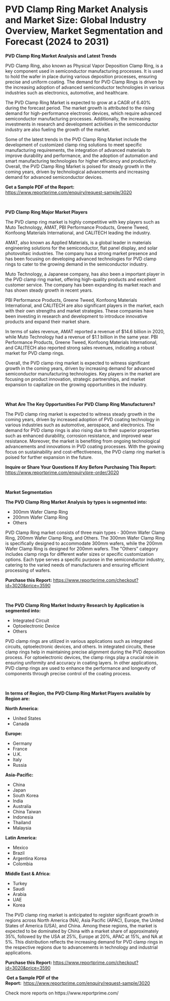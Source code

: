 <p><h1>PVD Clamp Ring Market Analysis and Market Size: Global Industry Overview, Market Segmentation and Forecast (2024 to 2031)</h1></p><p><strong>PVD Clamp Ring Market Analysis and Latest Trends</strong></p>
<p><p>PVD Clamp Ring, also known as Physical Vapor Deposition Clamp Ring, is a key component used in semiconductor manufacturing processes. It is used to hold the wafer in place during various deposition processes, ensuring precise and uniform coating. The demand for PVD Clamp Rings is driven by the increasing adoption of advanced semiconductor technologies in various industries such as electronics, automotive, and healthcare.</p><p>The PVD Clamp Ring Market is expected to grow at a CAGR of 6.40% during the forecast period. The market growth is attributed to the rising demand for high-performance electronic devices, which require advanced semiconductor manufacturing processes. Additionally, the increasing investments in research and development activities in the semiconductor industry are also fueling the growth of the market.</p><p>Some of the latest trends in the PVD Clamp Ring Market include the development of customized clamp ring solutions to meet specific manufacturing requirements, the integration of advanced materials to improve durability and performance, and the adoption of automation and smart manufacturing technologies for higher efficiency and productivity. Overall, the PVD Clamp Ring Market is poised for steady growth in the coming years, driven by technological advancements and increasing demand for advanced semiconductor devices.</p></p>
<p><strong>Get a Sample PDF of the Report:&nbsp;</strong> <a href="https://www.reportprime.com/enquiry/request-sample/3020">https://www.reportprime.com/enquiry/request-sample/3020</a></p>
<p>&nbsp;</p>
<p><strong>PVD Clamp Ring Major Market Players</strong></p>
<p><p>The PVD clamp ring market is highly competitive with key players such as Muto Technology, AMAT, PBI Performance Products, Greene Tweed, Konfoong Materials International, and CALITECH leading the industry. </p><p>AMAT, also known as Applied Materials, is a global leader in materials engineering solutions for the semiconductor, flat panel display, and solar photovoltaic industries. The company has a strong market presence and has been focusing on developing advanced technologies for PVD clamp rings to cater to the growing demand in the semiconductor industry. </p><p>Muto Technology, a Japanese company, has also been a important player in the PVD clamp ring market, offering high-quality products and excellent customer service. The company has been expanding its market reach and has shown steady growth in recent years.</p><p>PBI Performance Products, Greene Tweed, Konfoong Materials International, and CALITECH are also significant players in the market, each with their own strengths and market strategies. These companies have been investing in research and development to introduce innovative products and expand their market share.</p><p>In terms of sales revenue, AMAT reported a revenue of $14.6 billion in 2020, while Muto Technology had a revenue of $1.1 billion in the same year. PBI Performance Products, Greene Tweed, Konfoong Materials International, and CALITECH also reported strong sales revenues, indicating a robust market for PVD clamp rings.</p><p>Overall, the PVD clamp ring market is expected to witness significant growth in the coming years, driven by increasing demand for advanced semiconductor manufacturing technologies. Key players in the market are focusing on product innovation, strategic partnerships, and market expansion to capitalize on the growing opportunities in the industry.</p></p>
<p>&nbsp;</p>
<p><strong>What Are The Key Opportunities For PVD Clamp Ring Manufacturers?</strong></p>
<p><p>The PVD clamp ring market is expected to witness steady growth in the coming years, driven by increased adoption of PVD coating technology in various industries such as automotive, aerospace, and electronics. The demand for PVD clamp rings is also rising due to their superior properties such as enhanced durability, corrosion resistance, and improved wear resistance. Moreover, the market is benefiting from ongoing technological advancements and innovations in PVD coating processes. With the growing focus on sustainability and cost-effectiveness, the PVD clamp ring market is poised for further expansion in the future.</p></p>
<p><strong>Inquire or Share Your Questions If Any Before Purchasing This Report:</strong> <a href="https://www.reportprime.com/enquiry/pre-order/3020">https://www.reportprime.com/enquiry/pre-order/3020</a></p>
<p>&nbsp;</p>
<p><strong>Market Segmentation</strong></p>
<p><strong>The PVD Clamp Ring Market Analysis by types is segmented into:</strong></p>
<p><ul><li>300mm Wafer Clamp Ring</li><li>200mm Wafer Clamp Ring</li><li>Others</li></ul></p>
<p><p>PVD Clamp Ring market consists of three main types - 300mm Wafer Clamp Ring, 200mm Wafer Clamp Ring, and Others. The 300mm Wafer Clamp Ring is specifically designed to accommodate 300mm wafers, while the 200mm Wafer Clamp Ring is designed for 200mm wafers. The "Others" category includes clamp rings for different wafer sizes or specific customization options. Each type serves a specific purpose in the semiconductor industry, catering to the varied needs of manufacturers and ensuring efficient processing of wafers.</p></p>
<p><strong>Purchase this Report:&nbsp;</strong><a href="https://www.reportprime.com/checkout?id=3020&price=3590">https://www.reportprime.com/checkout?id=3020&price=3590</a></p>
<p>&nbsp;</p>
<p><strong>The PVD Clamp Ring Market Industry Research by Application is segmented into:</strong></p>
<p><ul><li>Integrated Circuit</li><li>Optoelectronic Device</li><li>Others</li></ul></p>
<p><p>PVD clamp rings are utilized in various applications such as integrated circuits, optoelectronic devices, and others. In integrated circuits, these clamp rings help in maintaining precise alignment during the PVD deposition process. For optoelectronic devices, the clamp rings play a crucial role in ensuring uniformity and accuracy in coating layers. In other applications, PVD clamp rings are used to enhance the performance and longevity of components through precise control of the coating process.</p></p>
<p>&nbsp;</p>
<p><strong>In terms of Region, the PVD Clamp Ring Market Players available by Region are:</strong></p>
<p>
    <p> <strong> North America: </strong>
        <ul>
            <li>United States</li>
            <li>Canada</li>
        </ul>
        </p> 
    <p> <strong> Europe: </strong>
        <ul>
            <li>Germany</li>
            <li>France</li>
            <li>U.K.</li>
            <li>Italy</li>
            <li>Russia</li>
        </ul>
        </p> 
    <p> <strong> Asia-Pacific: </strong>
        <ul>
            <li>China</li>
            <li>Japan</li>
            <li>South Korea</li>
            <li>India</li>
            <li>Australia</li>
            <li>China Taiwan</li>
            <li>Indonesia</li>
            <li>Thailand</li>
            <li>Malaysia</li>
        </ul>
        </p> 
    <p> <strong> Latin America: </strong>
        <ul>
            <li>Mexico</li>
            <li>Brazil</li>
            <li>Argentina Korea</li>
            <li>Colombia</li>
        </ul>
        </p> 
    <p> <strong> Middle East & Africa: </strong>
        <ul>
            <li>Turkey</li>
            <li>Saudi</li>
            <li>Arabia</li>
            <li>UAE</li>
            <li>Korea</li>
        </ul>
    </p>
    </p>
<p><p>The PVD clamp ring market is anticipated to register significant growth in regions across North America (NA), Asia Pacific (APAC), Europe, the United States of America (USA), and China. Among these regions, the market is expected to be dominated by China with a market share of approximately 35%, followed by the USA at 25%, Europe at 20%, APAC at 15%, and NA at 5%. This distribution reflects the increasing demand for PVD clamp rings in the respective regions due to advancements in technology and industrial applications.</p></p>
<p><strong>Purchase this Report: </strong><a href="https://www.reportprime.com/checkout?id=3020&price=3590">https://www.reportprime.com/checkout?id=3020&price=3590</a></p>
<p>&nbsp;<strong>Get a Sample PDF of the Report:&nbsp;&nbsp;</strong><a href="https://www.reportprime.com/enquiry/request-sample/3020">https://www.reportprime.com/enquiry/request-sample/3020</a></p>
<p><strong></strong></p>
<p>Check more reports on https://www.reportprime.com/</p>